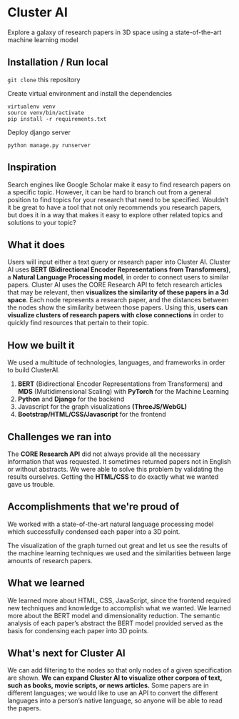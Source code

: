 # Cluster AI

Explore a galaxy of research papers in 3D space using a state-of-the-art machine learning model

## Installation / Run local

`git clone` this repository

Create virtual environment and install the dependencies
```
virtualenv venv
source venv/bin/activate
pip install -r requirements.txt
```

Deploy django server

`python manage.py runserver`

## Inspiration
Search engines like Google Scholar make it easy to find research papers on a specific topic. However, it can be hard to branch out from a general position to find topics for your research that need to be specified. Wouldn’t it be great to have a tool that not only recommends you research papers, but does it in a way that makes it easy to explore other related topics and solutions to your topic? 

## What it does
Users will input either a text query or research paper into Cluster AI. Cluster AI uses **BERT (Bidirectional Encoder Representations from Transformers)**, a **Natural Language Processing model**, in order to connect users to similar papers. Cluster AI uses the CORE Research API to fetch research articles that may be relevant, then **visualizes the similarity of these papers in a 3d space**. Each node represents a research paper, and the distances between the nodes show the similarity between those papers. Using this, **users can visualize clusters of research papers with close connections** in order to quickly find resources that pertain to their topic. 

## How we built it
We used a multitude of technologies, languages, and frameworks in order to build ClusterAI.
1. **BERT** (Bidirectional Encoder Representations from Transformers) and **MDS** (Multidimensional Scaling) with **PyTorch** for the Machine Learning
2. **Python** and **Django** for the backend
3. Javascript for the graph visualizations **(ThreeJS/WebGL)**
4. **Bootstrap/HTML/CSS/Javascript** for the frontend

## Challenges we ran into
The **CORE Research API** did not always provide all the necessary information that was requested. It sometimes returned papers not in English or without abstracts. We were able to solve this problem by validating the results ourselves.
Getting the **HTML/CSS** to do exactly what we wanted gave us trouble.

## Accomplishments that we're proud of
We worked with a state-of-the-art natural language processing model which successfully condensed each paper into a 3D point.

The visualization of the graph turned out great and let us see the results of the machine learning techniques we used and the similarities between large amounts of research papers.

## What we learned
We learned more about HTML, CSS, JavaScript, since the frontend required new techniques and knowledge to accomplish what we wanted.
We learned more about the BERT model and dimensionality reduction. The semantic analysis of each paper’s abstract the BERT model provided served as the basis for condensing each paper into 3D points.

## What's next for Cluster AI
We can add filtering to the nodes so that only nodes of a given specification are shown.
**We can expand Cluster AI to visualize other corpora of text, such as books, movie scripts, or news articles.**
Some papers are in different languages; we would like to use an API to convert the different languages into a person’s native language, so anyone will be able to read the papers.
